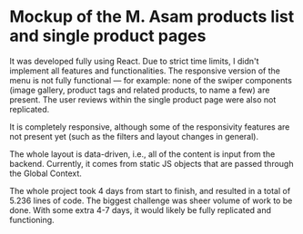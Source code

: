# Mockup of the M. Asam products list and single product pages

It was developed fully using React. Due to strict time limits, I didn't implement all features and functionalities.
The responsive version of the menu is not fully functional — for example: none of the swiper components 
(image gallery, product tags and related products, to name a few) are present. The user reviews within the 
single product page were also not replicated.

It is completely responsive, although some of the responsivity features are not present yet (such as the filters and 
layout changes in general). 

The whole layout is data-driven, i.e., all of the content is input from the backend. Currently, it comes from static JS
objects that are passed through the Global Context.

The whole project took 4 days from start to finish, and resulted in a total of 5.236 lines of code. The biggest challenge
was sheer volume of work to be done. With some extra 4-7 days, it would likely be fully replicated and functioning.